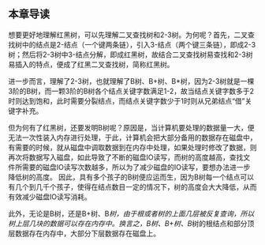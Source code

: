 ## 本章导读

想要更好地理解红黑树，可以先理解二叉查找树和2-3树。为何呢？首先，二叉查找树中的结点是2-结点（一个键两条链），引入3-结点（两个键三条链），即成2-3树；然后将2-3树中3-结点分解，即成红黑树，故结合二叉查找树易查找和2-3树易插入的特点，便成了红黑二叉查找树，简称红黑树。

进一步而言，理解了2-3树，也就理解了B树、B+树、B*树，因为2-3树就是一棵3阶的B树，而一颗3阶的B树各个结点关键字数满足1-2，故当结点关键字数多于2时则达到饱和，此时需要分裂结点，而结点关键字数少于1时则从兄弟结点“借”关键字补充。

但为何有了红黑树，还要发明B树呢？原因是，当计算机要处理的数据量一大，便无法一次性装入内存进行处理，于此，计算机会把大部分备用的数据存在磁盘中，有需要的时候，就从磁盘中调取数据到在内存中处理，如果处理时修改了数据，则再次将数据写入磁盘，如此导致了不断的磁盘IO读写，而树的高度越高，查找文件所需要的磁盘IO读写次数越多，所以为了减少磁盘的IO读写，要想办法进一步降低树的高度。
因此，具有多个孩子的B树便应运而生，因为B树每一个结点可以有几个到几千个孩子，使得在结点数目一定的情况下，树的高度会大大降低，从而有效减少磁盘IO读写消耗。

此外，无论是B树，还是B+树、B*树，由于根或者树的上面几层被反复查询，所以树上层几块的数据可以存在内存中。换言之，B树、B+树、B*树的根结点和部分顶层数据存在内存中，大部分下层数据存在磁盘上。
